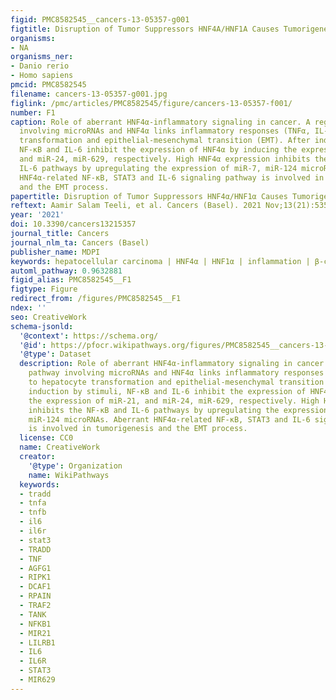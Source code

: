 ```yaml
---
figid: PMC8582545__cancers-13-05357-g001
figtitle: Disruption of Tumor Suppressors HNF4A/HNF1A Causes Tumorigenesis in Liver
organisms:
- NA
organisms_ner:
- Danio rerio
- Homo sapiens
pmcid: PMC8582545
filename: cancers-13-05357-g001.jpg
figlink: /pmc/articles/PMC8582545/figure/cancers-13-05357-f001/
number: F1
caption: Role of aberrant HNF4α-inflammatory signaling in cancer. A regulatory pathway
  involving microRNAs and HNF4α links inflammatory responses (TNFα, IL-6) to hepatocyte
  transformation and epithelial-mesenchymal transition (EMT). After induction by stimuli,
  NF-κB and IL-6 inhibit the expression of HNF4α by inducing the expression of miR-21,
  and miR-24, miR-629, respectively. High HNF4α expression inhibits the NF-κB and
  IL-6 pathways by upregulating the expression of miR-7, miR-124 microRNAs. Aberrant
  HNF4α-related NF-κB, STAT3 and IL-6 signaling pathway is involved in tumorigenesis
  and the EMT process.
papertitle: Disruption of Tumor Suppressors HNF4α/HNF1α Causes Tumorigenesis in Liver.
reftext: Aamir Salam Teeli, et al. Cancers (Basel). 2021 Nov;13(21):5357.
year: '2021'
doi: 10.3390/cancers13215357
journal_title: Cancers
journal_nlm_ta: Cancers (Basel)
publisher_name: MDPI
keywords: hepatocellular carcinoma | HNF4α | HNF1α | inflammation | β-catenin | EMT
automl_pathway: 0.9632881
figid_alias: PMC8582545__F1
figtype: Figure
redirect_from: /figures/PMC8582545__F1
ndex: ''
seo: CreativeWork
schema-jsonld:
  '@context': https://schema.org/
  '@id': https://pfocr.wikipathways.org/figures/PMC8582545__cancers-13-05357-g001.html
  '@type': Dataset
  description: Role of aberrant HNF4α-inflammatory signaling in cancer. A regulatory
    pathway involving microRNAs and HNF4α links inflammatory responses (TNFα, IL-6)
    to hepatocyte transformation and epithelial-mesenchymal transition (EMT). After
    induction by stimuli, NF-κB and IL-6 inhibit the expression of HNF4α by inducing
    the expression of miR-21, and miR-24, miR-629, respectively. High HNF4α expression
    inhibits the NF-κB and IL-6 pathways by upregulating the expression of miR-7,
    miR-124 microRNAs. Aberrant HNF4α-related NF-κB, STAT3 and IL-6 signaling pathway
    is involved in tumorigenesis and the EMT process.
  license: CC0
  name: CreativeWork
  creator:
    '@type': Organization
    name: WikiPathways
  keywords:
  - tradd
  - tnfa
  - tnfb
  - il6
  - il6r
  - stat3
  - TRADD
  - TNF
  - AGFG1
  - RIPK1
  - DCAF1
  - RPAIN
  - TRAF2
  - TANK
  - NFKB1
  - MIR21
  - LILRB1
  - IL6
  - IL6R
  - STAT3
  - MIR629
---
```

